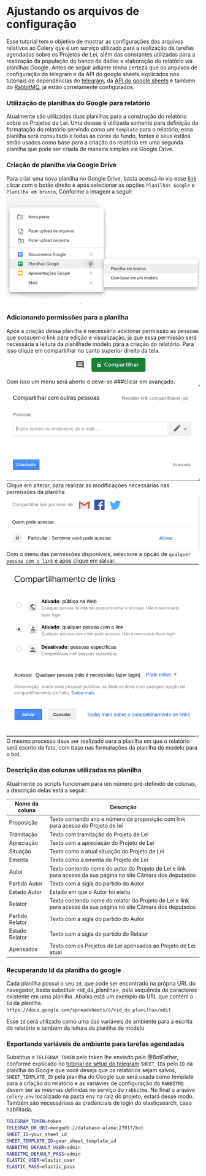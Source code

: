# Ajustando os arquivos de configuração

Esse tutorial tem o objetivo de mostrar as configurações dos arquivos relativos ao Celery
que é um serviço utilizado para a realização de tarefas agendadas sobre os Projetos de Lei, além
das constantes utilizadas para a realização da população do banco de dados e elaboração do 
relatório via planilhas Google.
Antes de seguir adiante tenha certeza que os arquivos de configuração do telegram e da API do google sheets explicados nos tutoriais 
de dependências do [telegram](/docs/Setup/setup_telegram.md), da 
[API do google sheets](/docs/setup_google_sheet.md) e também do [RabbitMQ](README.md), já estão corretamente configurados.


### Utilização de planilhas do Google para relatório

Atualmente são utilizadas duas planilhas para a construção do relatório sobre os Projetos de Lei.
Uma dessas é utilizada somente para definição da formatação do relatório servindo como um `template` 
para o relatório, essa planilha será consultada e todas as cores de fundo, fontes e seus estilos serão
usados como base para a criação do relatório em uma segunda planilha que pode ser criada de maneira simples via Google Drive.

### Criação de planilha via Google Drive

Para criar uma nova planilha no Google Drive, basta acessá-lo via esse [link](drive.google.com) clicar com o botão direito e após selecionar as opções `Planilhas Google` e `Planilha em branco`, Conforme a imagem a seguir.</br>
![Criação de planilha](/docs/imgs/environment_variables/criacao_planilha.png)

### Adicionando permissões para a planilha

Após a criação dessa planilha é necessário adicionar permissão as pessoas que possuem o link para edição e visualização, já que essa permissão será necessária a leitura da planilhade modelo para a criação do relatório.
Para isso clique em compartilhar no canto superior direito da tela.</br>
![Botão compartilhar](/docs/imgs/environment_variables/botao_compartilhar_planilha.png)</br>
Com isso um menu será aberto e deve-se ###clicar em avançado.</br>
![Menu compartilhamento](/docs/imgs/environment_variables/menu_compartilhamento_planilha.png)</br>
Clique em alterar, para realizar as modificações necessárias nas permissões da planilha</br>
![Menu compartilhamento avançado](/docs/imgs/environment_variables/menu_compartilhamento_avancado_planilha.png)</br>
Com o menu das permissões disponíveis, selecione a opção de `qualquer pessoa com o link` e após clique em salvar.</br>
![Alteração de permissão](/docs/imgs/environment_variables/permissoes_planilha.png)</br>
O mesmo processo deve ser realizado oara a planilha em que o relatório será escrito de fato, com base nas formatações da planilha de modelo para o bot.

### Descrição das colunas utilizadas na planilha

Atualmente os scripts funcionam para um número pré-definido de colunas, a descrição delas está a seguir:

| Nome da coluna  | Descrição |
|-----------------|-------------------------------------------------------------------------------------------------------|
| Proposição      | Texto contendo ano e número da proposição com  link para acesso do Projeto de lei |
| Tramitação      | Texto com tramitação do Projeto de Lei |
| Apreciação      | Texto com a apreciação do Projeto de Lei |
| Situação        | Texto como a atual situação do Projeto de Lei |
| Ementa          | Texto como a ementa do Projeto de Lei |
| Autor           | Texto contendo nome do autor do Projeto de Lei e  link para acesso da sua página no site Câmara dos deputados |
| Partido Autor   | Texto com a sigla do partido do Autor |
| Estado Autor    | Estado em que o Autor foi eleito |
| Relator         | Texto contendo nome do relator do Projeto de Lei e link para acesso da sua página no site Câmara dos deputados |
| Partido Relator | Texto com a sigla do partido do Autor |
| Estado Relator  | Texto com a sigla do partido do Relator |
| Apensados       |  Texto com os Projetos de Lei apensados ao  Projeto de Lei atual                  |

### Recuperando Id da planilha do google

Cada planilha possui o seu `Id`, que pode ser encontrado na própria URL do navegador, basta substituir <id_da_planilha>, pela sequência de caracteres existente em uma planilha. Abaixo está um exemplo da URL que contém o `Id` da planilha.
`https://docs.google.com/spreadsheets/d/<id_da_planilha>/edit`

Esse `Id` será utilizado como uma das variáveis de ambiente para a escrita do relatório e também da leitura da planilha de modelo


### Exportando variáveis de ambiente para tarefas agendadas

Substitua o `TELEGRAM_TOKEN` pelo token lhe enviado pelo @BotFather, conforme explicado no [tutorial de setup do telegram](/docs/Setup/setup_telegram.md) 
`SHEET_ID`s pelo `ID` da planilha do Google que você deseja que os 
relatórios sejam salvos, `SHEET_TEMPLATE_ID` pela planilha do Google que será usada como template 
para a criação do relatório e as variávies de configuração do `RABBITMQ` devem ser as mesmas definidas no serviço do `rabbitmq`. No final o arquivo `celery.env` localizado na pasta env na raíz do projeto, estará desse modo. Também são necessáriass as credenciais de login do elasticsearch, caso habilitada.

```sh
TELEGRAM_TOKEN=token
TELEGRAM_DB_URI=mongodb://database-alana:27017/bot
SHEET_ID=your_sheet_id
SHEET_TEMPLATE_ID=your_sheet_template_id
RABBITMQ_DEFAULT_USER=admin
RABBITMQ_DEFAULT_PASS=admin
ELASTIC_USER=elastic_user
ELASTIC_PASS=elastic_pass
```
